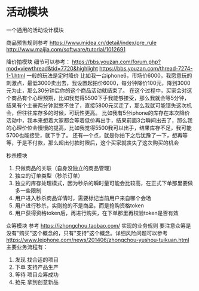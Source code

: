# 活动模块

一个通用的活动设计模块

商品预售规则参考
https://www.midea.cn/detail/index/pre_rule
http://www.maijia.com/software/tutorial/1012691

降价拍模块
细节可以参考：
https://bbs.youzan.com/forum.php?mod=viewthread&tid=7720&highlight
https://bbs.youzan.com/thread-7274-1-1.html
一般的玩法是定时降价
比如我一台iphone6，市场价6000，我愿意玩的刺激点，最低3000卖出去，我设置起拍价6000，每分钟降价100元，降到3000元为止，那么30分钟后你的这个商品活动就结束了。
在这个过程中，买家会对这个商品有个心理预期，比如我觉得5500下手我能够接受，那么我就会等5分钟，结果有个土豪两分钟就憋不住了，直接5800元买走了，那么我就可能错失这次机会，但往往库存多的时候，可玩性更高。
比如我有5台iphone的库存在本次降价活动中，我本来想着大家都会等着低价再出手，结果前面3台瞬间出去了，那么我的心理价位会慢慢的提高，比如我觉得5500我可以出手，结果库存不足，我可能5700也能接受，就下手了。
还有一个点，就是你拍下之后犹豫了一下，想再等等，于是不付款，那么超出付款时限后，这个买家就丧失了这次购买的机会

秒杀模块
1. 只做商品的关联（自身没独立的商品管理）
2. 独立的订单类型（秒杀订单）
3. 独立的库存处理模式，因为秒杀的瞬时量可能会比较高，在正式下单那里要做多一些限制
4. 用户进入秒杀商品详情时，需要标记当前用户来自哪个会场
5. 用户进行秒杀，实则抢的不是商品，而是抢购资格token
6. 用户获得资格token后，再进行购买，在下单那里再校验token是否有效

众筹模块
参考 https://izhongchou.taobao.com/ 实现的业务规则
要注意众筹是没有"购买"这个概念的，只有"支持"这个概念。详细风险问题可以参考 https://www.leiphone.com/news/201406/zhongchou-yushou-tuikuan.html
主要业务流程有：
1. 发现 找合适的项目
2. 下单 支持产品生产
3. 等待 项目众筹成功
4. 抢先 拿到创意新品
